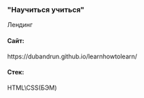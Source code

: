### "Научиться учиться"
<p>Лендинг</p>

#### Сайт:
<p>https://dubandrun.github.io/learnhowtolearn/</p>

#### Стек:
<p>HTML\CSS(БЭМ)</p>
